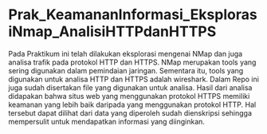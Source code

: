 # Prak_KeamananInformasi_EksplorasiNmap_AnalisiHTTPdanHTTPS
Pada Praktikum ini telah dilakukan eksplorasi mengenai NMap dan juga analisa trafik pada protokol HTTP dan HTTPS. NMap merupakan tools yang sering digunakan dalam pemindaian jaringan. Sementara itu, tools yang digunakan untuk analisa HTTP dan HTTPS adalah wireshark. Dalam Repo ini juga sudah disertakan file yang digunakan untuk analisa. Hasil dari analisa didapakan bahwa situs web yang menggunakan protokol HTTPS memiliki keamanan yang lebih baik daripada yang menggunakan protokol HTTP. Hal tersebut dapat dilihat dari data yang diperoleh sudah dienskripsi sehingga mempersulit untuk mendapatkan informasi yang diinginkan.
